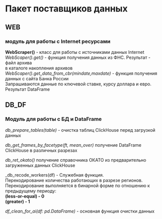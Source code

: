 # Пакет поставщиков данных #

## WEB ##
### модуль для работы с Internet ресурсами ###
__WebScraper()__ - класс для работы с источниками данных Internet<br>
_WebScaper().get()_ - функция получения данных из ФНС. Результат - файл архива<br>
в каталоге накопления архивов
_WebScaper().get_data_from_cbr(mindate,maxdate)_ - функция получения данных с сайта Банка России<br>
Запрашиваются данные по ключевой ставке, курсу доллара и евро. Результат DataFrame

## DB_DF ##
### Модуль для работы с БД и DataFrame ###
_db_prepare_tables(table)_ - очистка таблиц ClickHouse перед загрузкой данных<br>

_db_get_frames_by_facetype(ft, mean_over)_ получение DataFrame ClickHouse в различных разрезах<br>

_db_ret_okato()_ получение справочника ОКАТО из предварительно загруженных данных ClickHouse<br>

_db_recode_workers(df) - Служебная функция.<br>
Перекодирование количества работающих в разрезе регионов.<br>
Перекодирование выполняется в бинарной форме по отношению к предыдущему периоду:<br>
__(less-or-equal) - 0__ <br>
__(greater) - 1__ <br>

_df_clean_for_ai(df: pd.DataFrame)_ - основная функция очистки данных